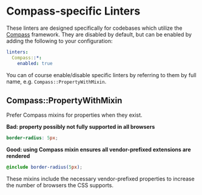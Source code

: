 # Compass-specific Linters

These linters are designed specifically for codebases which utilize the
[Compass](http://compass-style.org/) framework. They are disabled by default,
but can be enabled by adding the following to your configuration:

```yaml
linters:
  Compass::*:
    enabled: true
```

You can of course enable/disable specific linters by referring to them by full
name, e.g. `Compass::PropertyWithMixin`.

## Compass::PropertyWithMixin

Prefer Compass mixins for properties when they exist.

**Bad: property possibly not fully supported in all browsers**
```scss
border-radius: 5px;
```

**Good: using Compass mixin ensures all vendor-prefixed extensions are rendered**
```scss
@include border-radius(5px);
```

These mixins include the necessary vendor-prefixed properties to increase the
number of browsers the CSS supports.

